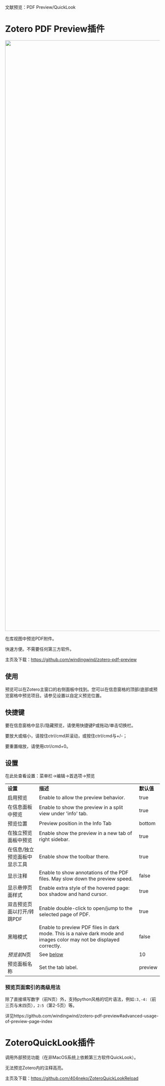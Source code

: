 文献预览：PDF Preview/QuickLook

# Zotero PDF Preview插件

[<img src="https://github.com/windingwind/zotero-pdf-preview/raw/master/image/README/teaser.gif" width="1920" class="ne-image">](https://github.com/windingwind/zotero-pdf-preview/blob/master/image/README/teaser.gif)

在库视图中预览PDF附件。

快速方便。不需要任何第三方软件。

主页及下载：https://github.com/windingwind/zotero-pdf-preview

## 使用

预览可以在Zotero主窗口的右侧面板中找到。您可以在信息窗格的顶部/底部或预览窗格中预览项目。请参见设置以自定义预览位置。

## 快捷键

要在信息窗格中显示/隐藏预览，请使用快捷键P或拖动/单击切换栏。

要放大或缩小，请按住ctrl/cmd并滚动，或按住ctrl/cmd与+/-；

要重置缩放，请使用ctrl/cmd+0。

## 设置

在此处查看设置：菜单栏->编辑->首选项->预览

|     |     |     |
| --- | --- | --- |
| **设置** | **描述** | **默认值** |
| 启用预览 | Enable to allow the preview behavior. | true |
| 在信息面板中预览 | Enable to show the preview in a split view under 'info' tab. | true |
| 预览位置 | Preview position in the Info Tab | bottom |
| 在独立预览面板中预览 | Enable show the preview in a new tab of right sidebar. | true |
| 在信息/独立预览面板中显示工具 | Enable show the toolbar there. | true |
| 显示注释 | Enable to show annotations of the PDF files. May slow down the preview speed. | false |
| 显示悬停页面样式 | Enable extra style of the hovered page: box shadow and hand cursor. | true |
| 双击预览页面以打开/转跳PDF | Enable double-click to open/jump to the selected page of PDF. | true |
| 黑暗模式 | Enable to preview PDF files in dark mode. This is a naive dark mode and images color may not be displayed correctly. | false |
| *预览前N*页 | See  [below](https://github.com/windingwind/zotero-pdf-preview#advanced-usage-of-preview-page-index) | 10  |
| 预览面板名称 | Set the tab label. | preview |

### 预览页面索引的高级用法

除了直接填写数字（前N页）外，支持python风格的切片语法，例如`:3,-4:`（前三页与末四页），`2:5`（第2-5页）等。

详见https://github.com/windingwind/zotero-pdf-preview#advanced-usage-of-preview-page-index

# ZoteroQuickLook插件

调用外部预览功能（在非MacOS系统上依赖第三方软件QuickLook）。

无法预览Zotero内的注释高亮。

主页及下载：https://github.com/404neko/ZoteroQuickLookReload